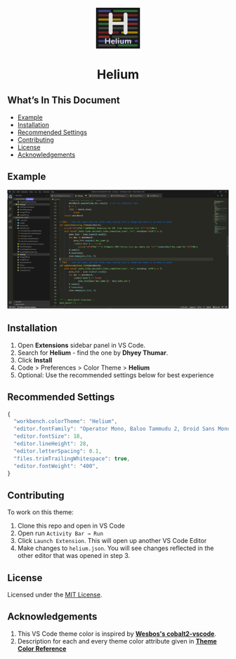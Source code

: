 <p align="center">
    <img alt="Helium" src="https://raw.githubusercontent.com/Dhyeythumar/helium-vscode/main/images/logo.png" width="100"/>
</p>
<h1 align="center">
    Helium
</h1>


## What’s In This Document
- [Example](#example)
- [Installation](#installation)
- [Recommended Settings](#recommended-settings)
- [Contributing](#contributing)
- [License](#license)
- [Acknowledgements](#acknowledgements)


## Example
![Preview](https://raw.githubusercontent.com/Dhyeythumar/helium-vscode/main/images/example.png)


## Installation
1. Open **Extensions** sidebar panel in VS Code.
2. Search for **Helium** - find the one by **Dhyey Thumar**.
3. Click **Install**
4. Code > Preferences > Color Theme > **Helium**
5. Optional: Use the recommended settings below for best experience


## Recommended Settings
```js
{
  "workbench.colorTheme": "Helium",
  "editor.fontFamily": "Operator Mono, Baloo Tammudu 2, Droid Sans Mono, Courier New",
  "editor.fontSize": 18,
  "editor.lineHeight": 28,
  "editor.letterSpacing": 0.1,
  "files.trimTrailingWhitespace": true,
  "editor.fontWeight": "400",
}
```


## Contributing
To work on this theme:
1. Clone this repo and open in VS Code
2. Open run `Activity Bar → Run`
3. Click `Launch Extension`. This will open up another VS Code Editor
4. Make changes to `helium.json`. You will see changes reflected in the other editor that was opened in step 3.


## License
Licensed under the [MIT License](./LICENSE).


## Acknowledgements
1. This VS Code theme color is inspired by [**Wesbos's cobalt2-vscode**](https://github.com/wesbos/cobalt2-vscode).
2. Description for each and every theme color attribute given in [**Theme Color Reference**](https://code.visualstudio.com/api/references/theme-color)
